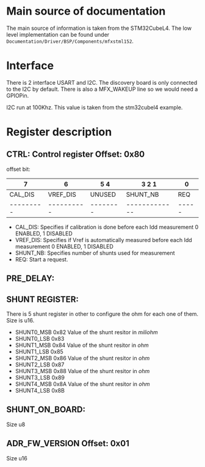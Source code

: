 # Main source of documentation

The main source of information is taken from the STM32CubeL4.
The low level implementation can be found under `Documentation/Driver/BSP/Components/mfxstml152`.

# Interface

There is 2 interface USART and I2C. The discovery board is only connected to the I2C by default.
There is also a MFX_WAKEUP line so we would need a GPIOPin.

I2C run at 100Khz. This value is taken from the stm32cubel4 example.

# Register description

## CTRL: Control register Offset: 0x80

offset bit:

|       7 |        6 | 5   4  | 3    2    1 |   0 |
|---------|----------|--------|-------------|-----|
| CAL_DIS | VREF_DIS | UNUSED | SHUNT_NB    | REQ |
|---------|----------|--------|-------------|-----|

  * CAL_DIS: Specifies if calibration is done before each Idd measurement
             0 ENABLED, 1 DISABLED
  * VREF_DIS: Specifies if Vref is automatically measured before each Idd measurement
              0 ENABLED, 1 DISABLED
  * SHUNT_NB: Specifies number of shunts used for measurement
  * REQ: Start a request.

## PRE_DELAY:

## SHUNT REGISTER:

There is 5 shunt register in other to configure the ohm for each one of them. Size is u16.

   * SHUNT0_MSB  0x82 Value of the shunt resitor in *miliohm*
   * SHUNT0_LSB  0x83
   * SHUNT1_MSB  0x84 Value of the shunt resitor in *ohm*
   * SHUNT1_LSB  0x85
   * SHUNT2_MSB  0x86 Value of the shunt resitor in *ohm*
   * SHUNT2_LSB  0x87
   * SHUNT3_MSB  0x88 Value of the shunt resitor in *ohm*
   * SHUNT3_LSB  0x89
   * SHUNT4_MSB  0x8A Value of the shunt resitor in *ohm*
   * SHUNT4_LSB  0x8B

## SHUNT_ON_BOARD:

Size u8

## ADR_FW_VERSION Offset: 0x01

Size u16

